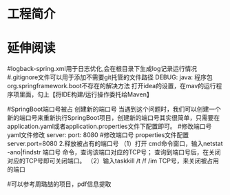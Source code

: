 # 工程简介

# 延伸阅读
#logback-spring.xml用于日志优化,会在根目录下生成log记录运行情况
#.gitignore文件可以用于添加不需要git托管的文件路径
DEBUG:
java: 程序包org.springframework.boot不存在的解决方法
打开idea的设置，在mav的运行程序项里面，勾上【将IDE构建/运行操作委托给Maven】

#SpringBoot端口号被占
创建新的端口号
当遇到这个问题时，我们可以创建一个新的端口号来重新执行SpringBoot项目，创建新的端口号其实很简单，只需要在application.yaml或者application.properties文件下配置即可。
#修改端口号  yaml文件修改
server:
port: 8080
#修改端口号 properties文件配置
server.port=8080
2.释放被占有的端口号
（1）打开 cmd命令窗口，输入netstat -ano|findstr 端口号 命令，查询该端口对应的TCP号；
查询到端口号后，在关闭对应的TCP号即可关闭端口。
（2）输入taskkill /t /f /im TCP号，来关闭被占用的端口

#可以参考周璐喆的项目，pdf信息提取